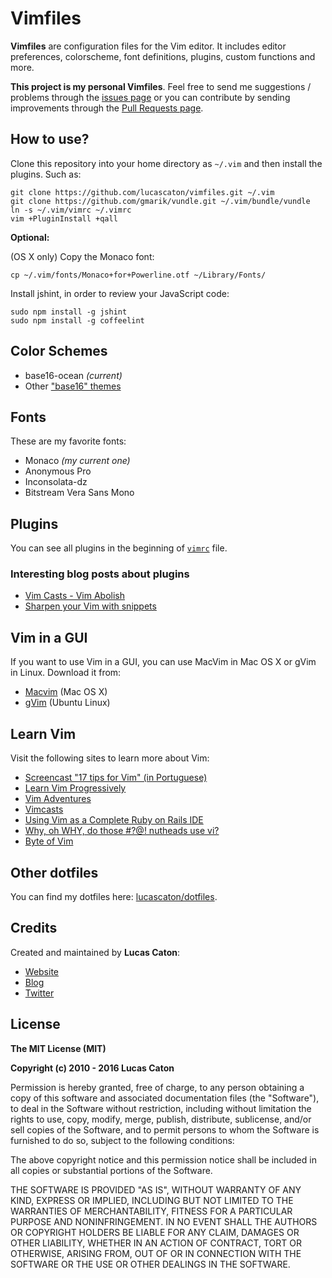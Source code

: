 # Vimfiles

**Vimfiles** are configuration files for the Vim editor. It includes editor preferences, colorscheme, font definitions, plugins, custom functions and more.

**This project is my personal Vimfiles**. Feel free to send me suggestions / problems through the [issues page](https://github.com/lucascaton/vimfiles/issues/new) or you can contribute by sending improvements through the [Pull Requests page](https://github.com/lucascaton/vimfiles/pulls).

## How to use?

Clone this repository into your home directory as `~/.vim` and then install the plugins. Such as:

    git clone https://github.com/lucascaton/vimfiles.git ~/.vim
    git clone https://github.com/gmarik/vundle.git ~/.vim/bundle/vundle
    ln -s ~/.vim/vimrc ~/.vimrc
    vim +PluginInstall +qall

**Optional:**

(OS X only) Copy the Monaco font:

    cp ~/.vim/fonts/Monaco+for+Powerline.otf ~/Library/Fonts/

Install jshint, in order to review your JavaScript code:

    sudo npm install -g jshint
    sudo npm install -g coffeelint

## Color Schemes

* base16-ocean *(current)*
* Other ["base16" themes](http://chriskempson.github.io/base16/)

## Fonts

These are my favorite fonts:

* Monaco *(my current one)*
* Anonymous Pro
* Inconsolata-dz
* Bitstream Vera Sans Mono

## Plugins

You can see all plugins in the beginning of
[`vimrc`](https://github.com/lucascaton/vimfiles/blob/master/vimrc) file.

### Interesting blog posts about plugins

* [Vim Casts - Vim Abolish](http://vimcasts.org/episodes/supercharged-substitution-with-subvert/)
* [Sharpen your Vim with snippets](https://medium.com/brigade-engineering/sharpen-your-vim-with-snippets-767b693886db)

## Vim in a GUI

If you want to use Vim in a GUI, you can use MacVim in Mac OS X or gVim in Linux. Download it from:

* [Macvim](https://github.com/macvim-dev/macvim/releases) (Mac OS X)
* [gVim](https://apps.ubuntu.com/cat/applications/vim-gnome/) (Ubuntu Linux)

## Learn Vim

Visit the following sites to learn more about Vim:

* [Screencast "17 tips for Vim" (in Portuguese)](http://blog.lucascaton.com.br/?p=1081)
* [Learn Vim Progressively](http://yannesposito.com/Scratch/en/blog/Learn-Vim-Progressively/)
* [Vim Adventures](http://vim-adventures.com/)
* [Vimcasts](http://vimcasts.org)
* [Using Vim as a Complete Ruby on Rails IDE](http://biodegradablegeek.com/2007/12/using-vim-as-a-complete-ruby-on-rails-ide/)
* [Why, oh WHY, do those #?@! nutheads use vi?](http://www.viemu.com/a-why-vi-vim.html)
* [Byte of Vim](http://www.swaroopch.com/notes/Vim)

## Other dotfiles

You can find my dotfiles here: [lucascaton/dotfiles](https://github.com/lucascaton/dotfiles).

## Credits

Created and maintained by **Lucas Caton**:

* [Website](http://lucascaton.com.br)
* [Blog](http://blog.lucascaton.com.br/)
* [Twitter](http://twitter.com/lucascaton)

## License

**The MIT License (MIT)**

**Copyright (c) 2010 - 2016 Lucas Caton**

Permission is hereby granted, free of charge, to any person obtaining a copy of this software and associated documentation files (the "Software"), to deal in the Software without restriction, including without limitation the rights to use, copy, modify, merge, publish, distribute, sublicense, and/or sell copies of the Software, and to permit persons to whom the Software is furnished to do so, subject to the following conditions:

The above copyright notice and this permission notice shall be included in all copies or substantial portions of the Software.

THE SOFTWARE IS PROVIDED "AS IS", WITHOUT WARRANTY OF ANY KIND, EXPRESS OR IMPLIED, INCLUDING BUT NOT LIMITED TO THE WARRANTIES OF MERCHANTABILITY, FITNESS FOR A PARTICULAR PURPOSE AND NONINFRINGEMENT. IN NO EVENT SHALL THE AUTHORS OR COPYRIGHT HOLDERS BE LIABLE FOR ANY CLAIM, DAMAGES OR OTHER LIABILITY, WHETHER IN AN ACTION OF CONTRACT, TORT OR OTHERWISE, ARISING FROM, OUT OF OR IN CONNECTION WITH THE SOFTWARE OR THE USE OR OTHER DEALINGS IN THE SOFTWARE.
